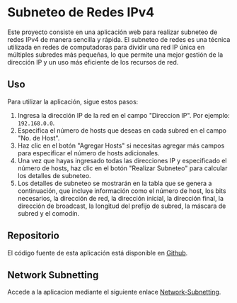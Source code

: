 # Subneteo de Redes IPv4

Este proyecto consiste en una aplicación web para realizar subneteo de redes IPv4 de manera sencilla y rápida. El subneteo de redes es una técnica utilizada en redes de computadoras para dividir una red IP única en múltiples subredes más pequeñas, lo que permite una mejor gestión de la dirección IP y un uso más eficiente de los recursos de red.

## Uso

Para utilizar la aplicación, sigue estos pasos:

1. Ingresa la dirección IP de la red en el campo "Direccion IP". Por ejemplo: `192.168.0.0`.
2. Especifica el número de hosts que deseas en cada subred en el campo "No. de Host".
3. Haz clic en el botón "Agregar Hosts" si necesitas agregar más campos para especificar el número de hosts adicionales.
4. Una vez que hayas ingresado todas las direcciones IP y especificado el número de hosts, haz clic en el botón "Realizar Subneteo" para calcular los detalles de subneteo.
5. Los detalles de subneteo se mostrarán en la tabla que se genera a continuación, que incluye información como el número de host, los bits necesarios, la dirección de red, la dirección inicial, la dirección final, la dirección de broadcast, la longitud del prefijo de subred, la máscara de subred y el comodín.

## Repositorio

El código fuente de esta aplicación está disponible en [Github](https://github.com/JonatanAtenogenes/Network-Subnetting).

## Network Subnetting

Accede a la aplicacion mediante el siguiente enlace [Network-Subnetting](https://network-subnetting.onrender.com).
